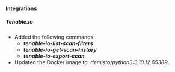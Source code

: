 
#### Integrations

##### Tenable.io

- Added the following commands:
  - ***tenable-io-list-scan-filters***
  - ***tenable-io-get-scan-history***
  - ***tenable-io-export-scan***
- Updated the Docker image to: *demisto/python3:3.10.12.65389*.